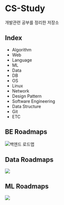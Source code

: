 # CS-Study
개발관련 공부를 정리한 저장소

## Index
- Algorithm
- Web
- Language
- ML
- Data
- DB
- OS
- Linux
- Network
- Design Pattern
- Software Engineering
- Data Structure
- Git
- ETC

## BE Roadmaps
![백엔드 로드맵](https://velog.velcdn.com/images/cosmos/post/a96d80d6-0b9f-4369-8880-d75dfae30bf6/image.png)

## Data Roadmaps
![](https://velog.velcdn.com/images/cosmos/post/fe5f4987-60a9-4f2a-bcff-e3f01bd6c17f/image.png)

## ML Roadmaps
![](https://velog.velcdn.com/images/cosmos/post/a9956fad-4908-4160-a2c2-b89a0c23562d/image.png)